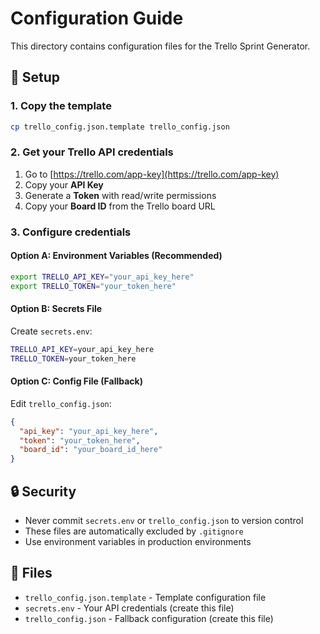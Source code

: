 # Configuration Guide

This directory contains configuration files for the Trello Sprint Generator.

## 🔧 Setup

### 1. Copy the template
```bash
cp trello_config.json.template trello_config.json
```

### 2. Get your Trello API credentials
1. Go to [https://trello.com/app-key](https://trello.com/app-key)
2. Copy your **API Key**
3. Generate a **Token** with read/write permissions
4. Copy your **Board ID** from the Trello board URL

### 3. Configure credentials

#### Option A: Environment Variables (Recommended)
```bash
export TRELLO_API_KEY="your_api_key_here"
export TRELLO_TOKEN="your_token_here"
```

#### Option B: Secrets File
Create `secrets.env`:
```bash
TRELLO_API_KEY=your_api_key_here
TRELLO_TOKEN=your_token_here
```

#### Option C: Config File (Fallback)
Edit `trello_config.json`:
```json
{
  "api_key": "your_api_key_here",
  "token": "your_token_here",
  "board_id": "your_board_id_here"
}
```

## 🔒 Security

- Never commit `secrets.env` or `trello_config.json` to version control
- These files are automatically excluded by `.gitignore`
- Use environment variables in production environments

## 📝 Files

- `trello_config.json.template` - Template configuration file
- `secrets.env` - Your API credentials (create this file)
- `trello_config.json` - Fallback configuration (create this file)
